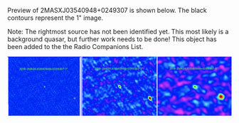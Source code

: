 
Preview of 2MASXJ03540948+0249307 is shown below. The black contours represent the 1" image. 

Note: The rightmost source has not been identified yet. This most likely is a background quasar, but further work needs to be done! This object has been added to the the Radio Companions List. 

![2MASXJ03540948+0249307](2MASXJ03540948+0249307.png "2MASXJ03540948+0249307-2018")
